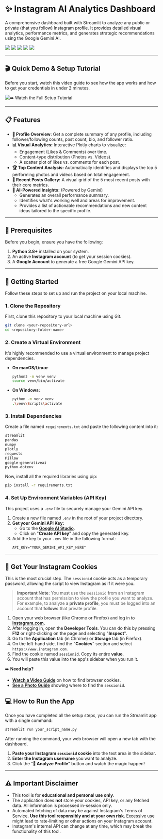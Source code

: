 
# ✨ Instagram AI Analytics Dashboard

A comprehensive dashboard built with Streamlit to analyze any public or private (that you follow) Instagram profile. It provides detailed visual analytics, performance metrics, and generates strategic recommendations using the Google Gemini AI.

![](assets/1.png)
![](assets/2.png)
![](assets/3.png)
![](assets/4.png)
![](assets/5.png)


---

## 🎬 Quick Demo & Setup Tutorial

Before you start, watch this video guide to see how the app works and how to get your credentials in under 2 minutes.

![➡️ Watch the Full Setup Tutorial](assets/output.gif)


---

## 📋 Features

* **👤 Profile Overview:** Get a complete summary of any profile, including follower/following counts, post count, bio, and follower ratio.
* **📊 Visual Analytics:** Interactive Plotly charts to visualize:
    * Engagement (Likes & Comments) over time.
    * Content-type distribution (Photos vs. Videos).
    * A scatter plot of likes vs. comments for each post.
* **🏆 Top Content Analysis:** Automatically identifies and displays the top 5 performing photos and videos based on total engagement.
* **📸 Recent Posts Gallery:** A visual grid of the 5 most recent posts with their core metrics.
* **🤖 AI-Powered Insights:** (Powered by Gemini)
    * Generates an overall performance summary.
    * Identifies what's working well and areas for improvement.
    * Provides a list of actionable recommendations and new content ideas tailored to the specific profile.

---

## 🛑 Prerequisites

Before you begin, ensure you have the following:

1.  **Python 3.8+** installed on your system.
2.  An active **Instagram account** (to get your session cookies).
3.  A **Google Account** to generate a free Google Gemini API key.

---

## 🚀 Getting Started

Follow these steps to set up and run the project on your local machine.

### 1. Clone the Repository

First, clone this repository to your local machine using Git.
```bash
git clone <your-repository-url>
cd <repository-folder-name>
````

### 2\. Create a Virtual Environment

It's highly recommended to use a virtual environment to manage project dependencies.

  * **On macOS/Linux:**
    ```bash
    python3 -m venv venv
    source venv/bin/activate
    ```
  * **On Windows:**
    ```bash
    python -m venv venv
    .\venv\Scripts\activate
    ```

### 3\. Install Dependencies

Create a file named `requirements.txt` and paste the following content into it:

```txt
streamlit
pandas
numpy
plotly
requests
Pillow
google-generativeai
python-dotenv
```

Now, install all the required libraries using pip:

```bash
pip install -r requirements.txt
```

### 4\. Set Up Environment Variables (API Key)

This project uses a `.env` file to securely manage your Gemini API key.

1.  Create a new file named `.env` in the root of your project directory.
2.  **Get your Gemini API Key:**
      * Go to the [**Google AI Studio**](https://aistudio.google.com/app/apikey).
      * Click on "**Create API key**" and copy the generated key.
3.  Add the key to your `.env` file in the following format:
    ```
    API_KEY="YOUR_GEMINI_API_KEY_HERE"
    ```

-----

## 🍪 Get Your Instagram Cookies

This is the most crucial step. The `sessionid` cookie acts as a temporary password, allowing the script to view Instagram as if it were you.

> **Important Note:** You must use the `sessionid` from an Instagram account that has permission to view the profile you want to analyze. For example, to analyze a **private profile**, you must be logged into an account that **follows** that private profile.

1.  Open your web browser (like Chrome or Firefox) and log in to [**Instagram.com**](https://www.instagram.com).
2.  After logging in, open the **Developer Tools**. You can do this by pressing **F12** or right-clicking on the page and selecting "**Inspect**".
3.  Go to the **Application** tab (in Chrome) or **Storage** tab (in Firefox).
4.  On the left-hand side, find the "**Cookies**" section and select `https://www.instagram.com`.
5.  Find the cookie named `sessionid`. Copy its entire **value**.
6.  You will paste this value into the app's sidebar when you run it.

➡️ **Need help?**

  * [**Watch a Video Guide**](https://www.google.com/search?q=https://www.youtube.com/watch%3Fv%3Dk_sAEMgIeA4) on how to find browser cookies.
  * [**See a Photo Guide**](https://www.google.com/search?q=https://i.imgur.com/715e10X.png) showing where to find the `sessionid`.


## 💻 How to Run the App

Once you have completed all the setup steps, you can run the Streamlit app with a single command:

```bash
streamlit run your_script_name.py
```

After running the command, your web browser will open a new tab with the dashboard.

1.  **Paste your Instagram `sessionid` cookie** into the text area in the sidebar.
2.  **Enter the Instagram username** you want to analyze.
3.  Click the "**🚀 Analyze Profile**" button and watch the magic happen\!

-----

## ⚠️ Important Disclaimer

  * This tool is for **educational and personal use only**.
  * The application does **not** store your cookies, API key, or any fetched data. All information is processed in-session only.
  * Automated fetching of data may be against Instagram's Terms of Service. **Use this tool responsibly and at your own risk**. Excessive use might lead to rate-limiting or other actions on your Instagram account.
  * Instagram's internal API can change at any time, which may break the functionality of this tool.
